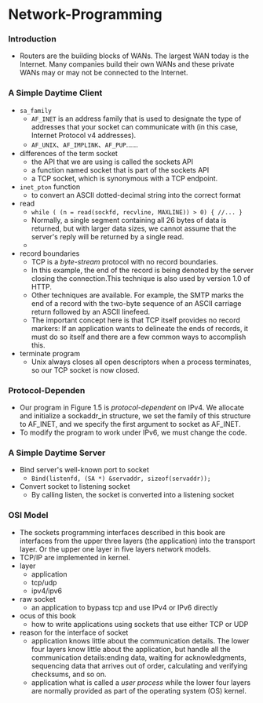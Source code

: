 # Network-Programming

### Introduction

* Routers are the building blocks of WANs. The largest WAN today is the Internet. Many companies build their own WANs and these private WANs may or may not be connected to the Internet.

### A Simple Daytime Client

* `sa_family`
  * `AF_INET` is an address family that is used to designate the type of addresses that your socket can communicate with (in this case, Internet Protocol v4 addresses). 
  * `AF_UNIX`、`AF_IMPLINK`、`AF_PUP`……
* differences of the term socket
  * the API that we are using is called the sockets API
  * a function named socket that is part of the sockets API
  * a TCP socket, which is synonymous with a TCP endpoint.
* `inet_pton` function
  * to convert an ASCII dotted-decimal string into the correct format
* read
  * `while ( (n = read(sockfd, recvline, MAXLINE)) > 0) { //... }`
  * Normally, a single segment containing all 26 bytes of data is returned, but with larger data sizes, we cannot assume that the server's reply will be returned by a single read.
  * 
* record boundaries
  * TCP  is a *byte-stream* protocol with no record boundaries.
  * In this example, the end of the record is being denoted by the server closing the connection.This technique is also used by version 1.0 of HTTP.
  * Other techniques are available. For example, the SMTP marks the end of a record with the two-byte sequence of an ASCII carriage return followed by an ASCII linefeed.
  * The important concept here is that TCP itself provides no record markers: If an application wants to delineate the ends of records, it must do so itself and there are a few common ways to accomplish this.
* terminate program
  * Unix always closes all open descriptors when a process terminates, so our TCP socket is now closed.

### Protocol-Dependen

* Our program in Figure 1.5 is *protocol-dependent* on IPv4. We allocate and initialize a sockaddr_in structure, we set the family of this structure to AF_INET, and we specify the first argument to socket as AF_INET.
* To modify the program to work under IPv6, we must change the code.

### A Simple Daytime Server

* Bind server's well-known port to socket
  * `Bind(listenfd, (SA *) &servaddr, sizeof(servaddr));`
* Convert socket to listening socket
  * By calling listen, the socket is converted into a listening socket

### OSI Model

* The sockets programming interfaces described in this book are interfaces from the upper three layers (the application) into the transport layer. Or the upper one layer in five layers network models.
* TCP/IP are implemented in kernel.
* layer
  * application
  * tcp/udp
  * ipv4/ipv6
* raw socket
  * an application to bypass tcp and use IPv4 or IPv6 directly
* ocus of this book
  * how to write applications using sockets that use either TCP or UDP
* reason for the interface of socket
  * application knows little about the communication details. The lower four layers know little about the application, but handle all the communication details:ending data, waiting for acknowledgments, sequencing data that arrives out of order, calculating and verifying checksums, and so on.
  * application what is called a *user process* while the lower four layers are normally provided as part of the operating system (OS) kernel.
